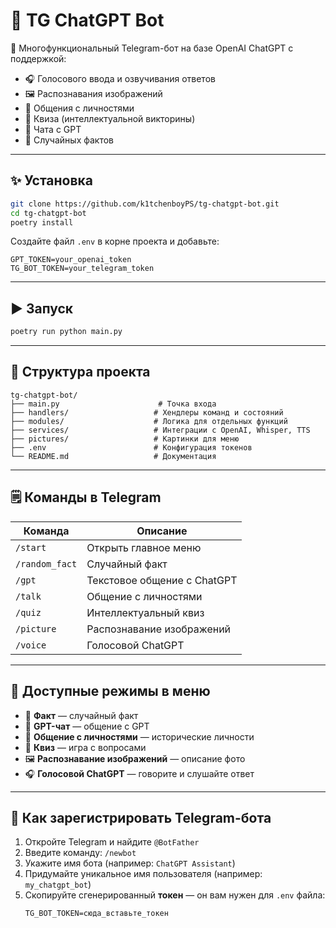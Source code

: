 # 🧠 TG ChatGPT Bot

🌟 Многофункциональный Telegram-бот на базе OpenAI ChatGPT с поддержкой:

- 🎧 Голосового ввода и озвучивания ответов
- 🖼️ Распознавания изображений
- 💬 Общения с личностями
- 🧠 Квиза (интеллектуальной викторины)
- 🤖 Чата с GPT
- 🎲 Случайных фактов

---

## ✨ Установка

```bash
git clone https://github.com/k1tchenboyPS/tg-chatgpt-bot.git
cd tg-chatgpt-bot
poetry install
```

Создайте файл `.env` в корне проекта и добавьте:

```
GPT_TOKEN=your_openai_token
TG_BOT_TOKEN=your_telegram_token
```

---

## ▶️ Запуск

```bash
poetry run python main.py
```

---

## 📃 Структура проекта

```
tg-chatgpt-bot/
├── main.py                      # Точка входа
├── handlers/                   # Хендлеры команд и состояний
├── modules/                    # Логика для отдельных функций
├── services/                   # Интеграции с OpenAI, Whisper, TTS
├── pictures/                   # Картинки для меню
├── .env                        # Конфигурация токенов
└── README.md                   # Документация
```

---

## 🗒 Команды в Telegram

| Команда        | Описание                    |
| -------------- | --------------------------- |
| `/start`       | Открыть главное меню        |
| `/random_fact` | Случайный факт              |
| `/gpt`         | Текстовое общение c ChatGPT |
| `/talk`        | Общение с личностями        |
| `/quiz`        | Интеллектуальный квиз       |
| `/picture`     | Распознавание изображений   |
| `/voice`       | Голосовой ChatGPT           |

---

## 📀 Доступные режимы в меню

- 🎲 **Факт** — случайный факт
- 🤖 **GPT-чат** — общение c GPT
- 💬 **Общение с личностями** — исторические личности
- 🧠 **Квиз** — игра с вопросами
- 🖼️ **Распознавание изображений** — описание фото
- 🎧 **Голосовой ChatGPT** — говорите и слушайте ответ

---

## 🚀 Как зарегистрировать Telegram-бота

1. Откройте Telegram и найдите `@BotFather`
2. Введите команду: `/newbot`
3. Укажите имя бота (например: `ChatGPT Assistant`)
4. Придумайте уникальное имя пользователя (например: `my_chatgpt_bot`)
5. Скопируйте сгенерированный **токен** — он вам нужен для `.env` файла:
   ```
   TG_BOT_TOKEN=сюда_вставьте_токен
   ```